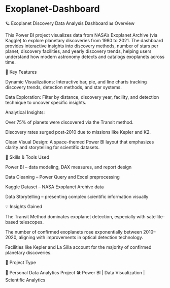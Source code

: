 # Exoplanet-Dashboard

🪐 Exoplanet Discovery Data Analysis Dashboard
📊 Overview

This Power BI project visualizes data from NASA’s Exoplanet Archive (via Kaggle) to explore planetary discoveries from 1980 to 2021.
The dashboard provides interactive insights into discovery methods, number of stars per planet, discovery facilities, and yearly discovery trends, helping users understand how modern astronomy detects and catalogs exoplanets across time.

🚀 Key Features

Dynamic Visualizations: Interactive bar, pie, and line charts tracking discovery trends, detection methods, and star systems.

Data Exploration: Filter by distance, discovery year, facility, and detection technique to uncover specific insights.

Analytical Insights:

Over 75% of planets were discovered via the Transit method.

Discovery rates surged post-2010 due to missions like Kepler and K2.

Clean Visual Design: A space-themed Power BI layout that emphasizes clarity and storytelling for scientific datasets.

🧠 Skills & Tools Used

Power BI – data modeling, DAX measures, and report design

Data Cleaning – Power Query and Excel preprocessing

Kaggle Dataset – NASA Exoplanet Archive data

Data Storytelling – presenting complex scientific information visually

💡 Insights Gained

The Transit Method dominates exoplanet detection, especially with satellite-based telescopes.

The number of confirmed exoplanets rose exponentially between 2010–2020, aligning with improvements in optical detection technology.

Facilities like Kepler and La Silla account for the majority of confirmed planetary discoveries.

🧩 Project Type

📁 Personal Data Analytics Project
🛠️ Power BI | Data Visualization | Scientific Analytics
